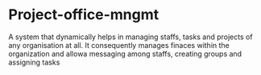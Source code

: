 # Project-office-mngmt
A system that dynamically helps in managing staffs, tasks and projects of any organisation at all.
It consequently manages finaces within the organization and allowa messaging among staffs, creating groups and assigning tasks

